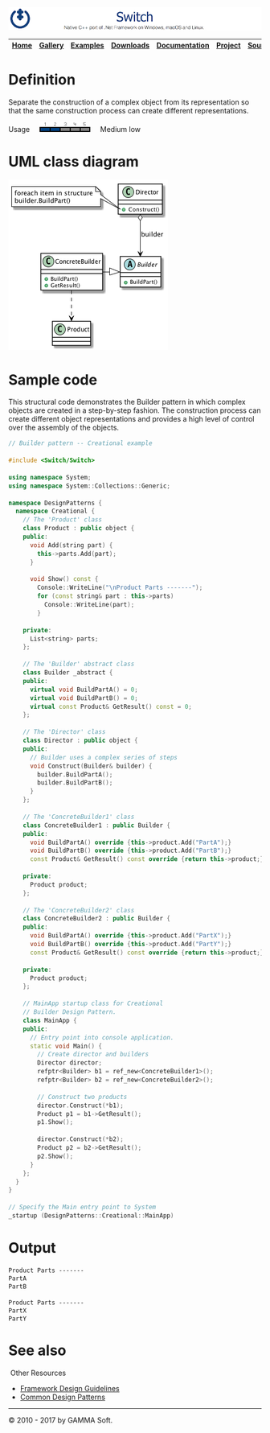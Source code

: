 ![Switch Header](Pictures/SwitchNativeC++port.png)

| [Home](Home.md) | [Gallery](Gallery.md) | [Examples](Examples.md) | [Downloads](Downloads.md) | [Documentation](Documentation.md) | [Project](https://sourceforge.net/projects/switchpro) | [Source](https://github.com/gammasoft71/switch) | [License](License.md) | [Contact](Contact.md) | [GAMMA Soft](https://gammasoft71.wixsite.com/gammasoft) |
|-----------------|-----------------------|-------------------------|-------------------------|-----------------------------------|-------------------------------------------------------|-------------------------------------------------|-----------------------|-----------------------|---------------------------------------------------------|

# Definition

Separate the construction of a complex object from its representation so that the same construction process can create different representations.

Usage     ![Usage](Pictures/Usage2.png)     Medium low

# UML class diagram

![AbstractFactory](Diagrams/UML/DesignPatterns/Builder.png)

# Sample code

This structural code demonstrates the Builder pattern in which complex objects are created in a step-by-step fashion. The construction process can create different object representations and provides a high level of control over the assembly of the objects. 

```c++
// Builder pattern -- Creational example
 
#include <Switch/Switch>
 
using namespace System;
using namespace System::Collections::Generic;
 
namespace DesignPatterns {
  namespace Creational {
    // The 'Product' class
    class Product : public object {
    public:
      void Add(string part) {
        this->parts.Add(part);
      }
 
      void Show() const {
        Console::WriteLine("\nProduct Parts -------");
        for (const string& part : this->parts)
          Console::WriteLine(part);
        }
​
    private:
      List<string> parts;
    };
​
    // The 'Builder' abstract class
    class Builder _abstract {
    public:
      virtual void BuildPartA() = 0;
      virtual void BuildPartB() = 0;
      virtual const Product& GetResult() const = 0;
    };
 
    // The 'Director' class
    class Director : public object {
    public:
      // Builder uses a complex series of steps
      void Construct(Builder& builder) {
        builder.BuildPartA();
        builder.BuildPartB();
      }
    };
   
    // The 'ConcreteBuilder1' class
    class ConcreteBuilder1 : public Builder {
    public:
      void BuildPartA() override {this->product.Add("PartA");}
      void BuildPartB() override {this->product.Add("PartB");}
      const Product& GetResult() const override {return this->product;}
 
    private:
      Product product;
    };
 
    // The 'ConcreteBuilder2' class
    class ConcreteBuilder2 : public Builder {
    public:
      void BuildPartA() override {this->product.Add("PartX");}
      void BuildPartB() override {this->product.Add("PartY");}
      const Product& GetResult() const override {return this->product;}
 
    private:
      Product product;
    };
 
    // MainApp startup class for Creational
    // Builder Design Pattern.
    class MainApp {
    public:
      // Entry point into console application.
      static void Main() {
        // Create director and builders
        Director director;
        refptr<Builder> b1 = ref_new<ConcreteBuilder1>();
        refptr<Builder> b2 = ref_new<ConcreteBuilder2>();
​
        // Construct two products
        director.Construct(*b1);
        Product p1 = b1->GetResult();
        p1.Show();
​
        director.Construct(*b2);
        Product p2 = b2->GetResult();
        p2.Show();
      }
    };
  }
}
 
// Specify the Main entry point to System
_startup (DesignPatterns::Creational::MainApp)
```

# Output

```
Product Parts -------
PartA
PartB
​
Product Parts -------
PartX
PartY
```

# See also
​
Other Resources

* [Framework Design Guidelines](FrameworkDesignGuidelines.md)
* [Common Design Patterns](CommonDesignPatterns.md)

______________________________________________________________________________________________

© 2010 - 2017 by GAMMA Soft.
